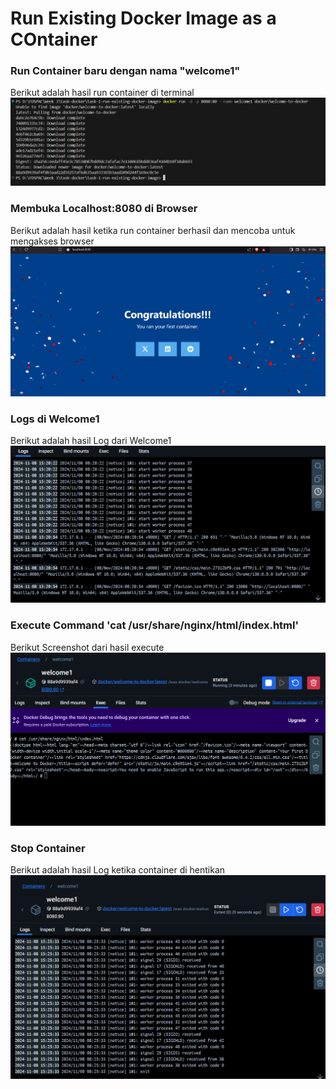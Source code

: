 # Run Existing Docker Image as a COntainer

### Run Container baru dengan nama "welcome1"
Berikut adalah hasil run container di terminal
![Screenshot Run Container](img/1.png)

### Membuka Localhost:8080 di Browser
Berikut adalah hasil ketika run container berhasil dan mencoba untuk mengakses browser
![Screenshot Try Open in the Browser](img/2.png)

### Logs di Welcome1
Berikut adalah hasil Log dari Welcome1
![Screenshot See Logs of Welcome1](img/3.png)

### Execute Command 'cat /usr/share/nginx/html/index.html'
Berikut Screenshot dari hasil execute
![Screenshot execute command](img/4.png)

### Stop Container
Berikut adalah hasil Log ketika container di hentikan
![Screenshot Logs Stop container](img/5.png)
